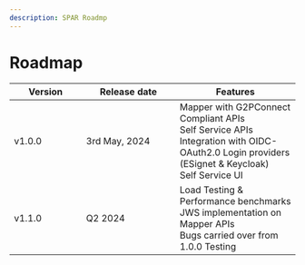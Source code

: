 ```yaml
---
description: SPAR Roadmp
---
```


# Roadmap

<table><thead><tr><th width="111">Version</th><th width="149">Release date</th><th>Features</th></tr></thead><tbody><tr><td>v1.0.0</td><td>3rd May, 2024</td><td>Mapper with G2PConnect Compliant APIs<br>Self Service APIs<br>Integration with OIDC-OAuth2.0 Login providers (ESignet &#x26; Keycloak)<br>Self Service UI </td></tr><tr><td>v1.1.0</td><td>Q2 2024</td><td>Load Testing &#x26; Performance benchmarks<br>JWS implementation on Mapper APIs<br>Bugs carried over from 1.0.0 Testing</td></tr></tbody></table>

